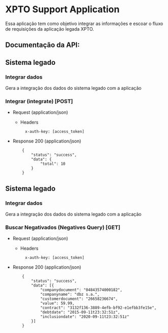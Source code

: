 # XPTO Support Application

Essa aplicação tem como objetivo integrar as informações e escoar o fluxo de requisições da aplicação legada XPTO.

## Documentação da API:

## Sistema legado

### Integrar dados

Gera a integração dos dados do sistema legado com a aplicação

### Integrar (integrate) [POST]

+ Request (application/json)

    + Headers

            x-auth-key: [access_token]

+ Response 200 (application/json)

          {
              "status": "success",
              "data": {
                  "total": 10
              }
          }

## Sistema legado

### Integrar dados

Gera a integração dos dados do sistema legado com a aplicação

### Buscar Negativados (Negatives Query) [GET]

+ Request (application/json)

    + Headers

            x-auth-key: [access_token]

+ Response 200 (application/json)

          {
              "status": "success",
              "data": [{
                  "companydocument": "04843574000182",
                  "companyname": "dbz s.a.",
                  "customerdocument": "26658236674",
                  "value": 59.99,
                  "contract": "3132f136-3889-4efb-bf92-e1efbb3fe15e",
                  "debtdate": "2015-09-11t23:32:51z",
                  "inclusiondate": "2020-09-11t23:32:51z"
              }]
          }
